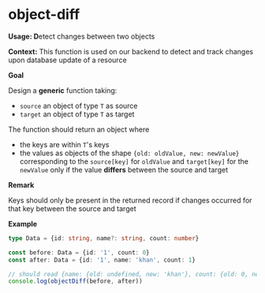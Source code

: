 # object-diff
**Usage: D**etect changes between two objects

**Context:** This function is used on our backend to detect and track changes upon database update of a resource

**Goal**

Design a **generic** function taking: 

- `source` an object of type `T` as source
- `target` an object of type `T` as target

The function should return an object where

- the keys are within `T`'s keys
- the values as objects of the shape `{old: oldValue, new: newValue}` 
corresponding to the `source[key]` for `oldValue` and `target[key]` for the `newValue` only if the value **differs** between the source and target

**Remark**

Keys should only be present in the returned record if changes occurred for that key between the source and target

**Example**
```typescript
type Data = {id: string, name?: string, count: number}

const before: Data = {id: '1', count: 0} 
const after: Data = {id: '1', name: 'khan', count: 1}

// should read {name: {old: undefined, new: 'khan'}, count: {old: 0, new: 1}}
console.log(objectDiff(before, after))
```
